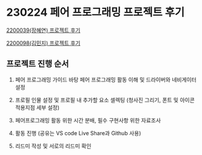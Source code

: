 # 230224 페어 프로그래밍 프로젝트 후기

[2200039(장혜연) 프로젝트 후기](README_alotofmilk.md)

[2200098(김민지) 프로젝트 후기](README_nninzy.md)

## 프로젝트 진행 순서

1. 페어 프로그래밍 가이드 바탕 페어 프로그래밍 활동 이해 및 드라이버와 네비게이터 설정

2. 프로필 인물 설정 및 프로필 내 추가할 요소 셀렉팅 (청사진 그리기, 폰트 및 아이콘 적용지점 세부 설정)

3. 페어프로그래밍 활동 위한 시간 분배, 필수 구현사항 위한 자료조사

4. 활동 진행 (공유는 VS code Live Share과 Github 사용)

5. 리드미 작성 및 서로의 리드미 확인